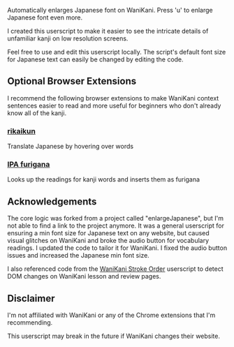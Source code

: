 Automatically enlarges Japanese font on WaniKani. Press 'u' to enlarge Japanese font even more.

I created this userscript to make it easier to see the intricate details of unfamiliar kanji on low resolution screens.

Feel free to use and edit this userscript locally. The script's default font size for Japanese text can easily be changed by editing the code.

## Optional Browser Extensions

I recommend the following browser extensions to make WaniKani context sentences easier to read and more useful for beginners who don't already know all of the kanji.

### [rikaikun](https://chrome.google.com/webstore/detail/rikaikun/jipdnfibhldikgcjhfnomkfpcebammhp?hl=en)

Translate Japanese by hovering over words

### [IPA furigana](https://chrome.google.com/webstore/detail/ipa-furigana/jnnbgnfnncobhklficfkdnclohaklifi?hl=en)

Looks up the readings for kanji words and inserts them as furigana

## Acknowledgements

The core logic was forked from a project called "enlargeJapanese", but I'm not able to find a link to the project anymore. It was a general userscript for ensuring a min font size for Japanese text on any website, but caused visual glitches on WaniKani and broke the audio button for vocabulary readings. I updated the code to tailor it for WaniKani. I fixed the audio button issues and increased the Japanese min font size.

I also referenced code from the [WaniKani Stroke Order](https://greasyfork.org/en/scripts/723-wanikani-stroke-order) userscript to detect DOM changes on WaniKani lesson and review pages.

## Disclaimer

I'm not affiliated with WaniKani or any of the Chrome extensions that I'm recommending.

This userscript may break in the future if WaniKani changes their website.

